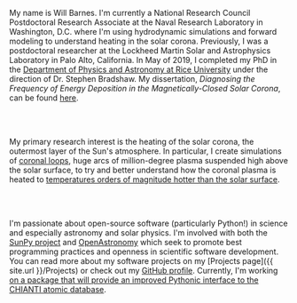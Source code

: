 <p class="lead">

My name is Will Barnes. I'm currently a National Research Council Postdoctoral Research Associate at the Naval Research Laboratory in Washington, D.C. where I'm using hydrodynamic simulations and forward modeling to understand heating in the solar corona. Previously, I was a postdoctoral researcher at the Lockheed Martin Solar and Astrophysics Laboratory in Palo Alto, California. In May of 2019, I completed my PhD in the [Department of Physics and Astronomy at Rice University](http://www.physics.rice.edu/) under the direction of Dr. Stephen Bradshaw. My dissertation, *Diagnosing the Frequency of Energy Deposition in the Magnetically-Closed Solar Corona*, can be found [here](https://github.com/wtbarnes/dissertation/releases).

<br><br>

My primary research interest is the heating of the solar corona, the outermost layer of the Sun's atmosphere. In particular, I create simulations of [coronal loops](https://www.nasa.gov/content/coronal-loops-in-an-active-region-of-the-sun), huge arcs of million-degree plasma suspended high above the solar surface, to try and better understand how the coronal plasma is heated to [temperatures orders of magnitude hotter than the solar surface](https://science.nasa.gov/news-articles/the-mystery-of-coronal-heating).

<br><br>

I'm passionate about open-source software (particularly Python!) in science and especially astronomy and solar physics. I'm involved with both the [SunPy project](http://sunpy.org/) and [OpenAstronomy](http://openastronomy.org/) which seek to promote best programming practices and openness in scientific software development. You can read more about my software projects on my [Projects page]({{ site.url }}/Projects) or check out my [GitHub profile](https://github.com/wtbarnes). Currently, I'm working [on a package that will provide an improved Pythonic interface to the CHIANTI atomic database](https://github.com/wtbarnes/fiasco).
</p>